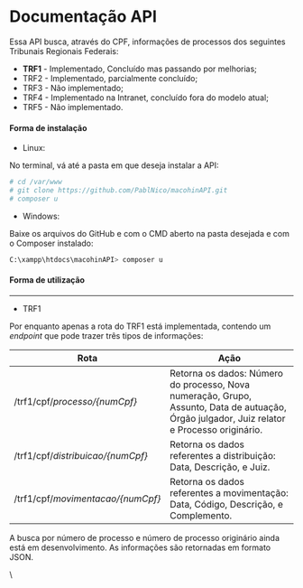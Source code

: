 # Documentação API

Essa API busca, através do CPF, informações de processos dos seguintes Tribunais Regionais Federais:

- **TRF1** - Implementado, Concluído mas passando por melhorias;
- TRF2 - Implementado, parcialmente concluído;
- TRF3 - Não implementado;
- TRF4 - Implementado na Intranet, concluído fora do modelo atual;
- TRF5 - Não implementado.

#### Forma de instalação

- Linux:  

No terminal, vá até a pasta em que deseja instalar a API:

```bash 
# cd /var/www
# git clone https://github.com/PablNico/macohinAPI.git
# composer u
```

- Windows:

Baixe os arquivos do GitHub e com o CMD aberto na pasta desejada e com o Composer instalado:

``````bash
C:\xampp\htdocs\macohinAPI> composer u
``````

#### Forma de utilização

----

- TRF1

Por enquanto apenas a rota do TRF1 está implementada, contendo um *endpoint* que pode trazer três tipos de informações:

| Rota                              | Ação                                                         |
| --------------------------------- | ------------------------------------------------------------ |
| /trf1/cpf/*processo/{numCpf}*     | Retorna os dados: Número do processo, Nova numeração, Grupo, Assunto, Data de autuação, Órgão julgador, Juiz relator e Processo originário. |
| /trf1/cpf/*distribuicao/{numCpf}* | Retorna os dados referentes a distribuição: Data, Descrição, e Juiz. |
| /trf1/cpf/*movimentacao/{numCpf}* | Retorna os dados referentes a movimentação: Data, Código, Descrição, e Complemento. |

A busca por número de processo e número de processo originário ainda está em desenvolvimento. As informações são retornadas em formato JSON. 

\

